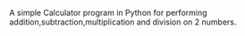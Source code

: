 A simple Calculator program in Python for performing addition,subtraction,multiplication and division on 2 numbers.

